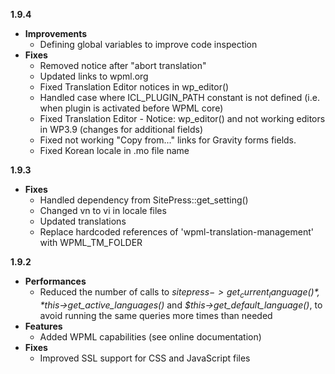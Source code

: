 **1.9.4**

* **Improvements**
	* Defining global variables to improve code inspection
* **Fixes**
	* Removed notice after "abort translation"
	* Updated links to wpml.org
	* Fixed Translation Editor notices in wp_editor()
	* Handled case where ICL_PLUGIN_PATH constant is not defined (i.e. when plugin is activated before WPML core)
	* Fixed Translation Editor - Notice: wp_editor() and not working editors in WP3.9 (changes for additional fields)
	* Fixed not working "Copy from..." links for Gravity forms fields.
	* Fixed Korean locale in .mo file name

**1.9.3**

* **Fixes**
	* Handled dependency from SitePress::get_setting()
	* Changed vn to vi in locale files
	* Updated translations
	* Replace hardcoded references of 'wpml-translation-management' with WPML_TM_FOLDER

**1.9.2**

* **Performances**
	* Reduced the number of calls to *$sitepress->get_current_language()*, *$this->get_active_languages()* and *$this->get_default_language()*, to avoid running the same queries more times than needed
* **Features**
	* Added WPML capabilities (see online documentation)
* **Fixes**
	* Improved SSL support for CSS and JavaScript files
